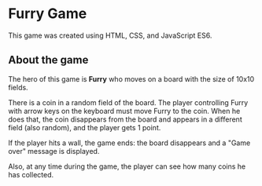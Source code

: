 # Furry Game
This game was created using HTML, CSS, and JavaScript ES6.

## About the game 

The hero of this game is **Furry** who moves on a board with the size of 10x10 fields.

There is a coin in a random field of the board. The player controlling Furry with arrow keys on the keyboard must move Furry to the coin. When he does that, the coin disappears from the board and appears in a different field (also random), and the player gets 1 point.

If the player hits a wall, the game ends: the board disappears and a "Game over" message is displayed.

Also, at any time during the game, the player can see how many coins he has collected.




